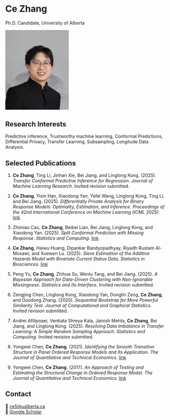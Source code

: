 # Ce Zhang
Ph.D. Candidate, University of Alberta  

<img src="cz.png" alt="Ce Zhang" width="200">

## Research Interests
Predictive inference, Trustworthy machine learning, Conformal Predictions, Differential Privacy, Transfer Learning, Subsampling, Longitude Data Analysis.

## Selected Publications

1. **Ce Zhang**, Ting Li, Jinhan Xie, Bei Jiang, and Linglong Kong. (2025). *Transfer Conformal Predictive Inference for Regression*. *Journal of Machine Learning Research*. Invited revision submitted. 

2. **Ce Zhang**, Yixin Han, Xiaodong Yan, Yafei Wang, Linglong Kong, Ting Li, and Bei Jiang. (2025). *Differentially Private Analysis for Binary Response Models: Optimality, Estimation, and Inference*. *Proceedings of the 42nd International Conference on Machine Learning (ICML 2025)*. [link](https://openreview.net/forum?id=5nvaGPhSFo)

3. Zhimiao Cao, **Ce Zhang**, Beibei Lian, Bei Jiang, Linglong Kong, and Xiaodong Yan. (2025). *Split Conformal Prediction with Missing Response*. *Statistics and Computing*. [link](https://link.springer.com/article/10.1007/s11222-025-10722-7)

4. **Ce Zhang**, Haiwu Huang, Dipankar Bandyopadhyay, Riyadh Rustam Al-Mosawi, and Xuewen Lu. (2025). *Sieve Estimation of the Additive Hazards Model with Bivariate Current Status Data*. *Statistics in Biosciences*. [link](https://link.springer.com/article/10.1007/s12561-024-09436-7)

5. Peng Yu, **Ce Zhang**, Zhihua Su, Wenlu Tang, and Bei Jiang. (2025). *A Bayesian Approach for Data-Driven Clustering with Non-Ignorable Missingness*. *Statistics and Its Interface*. Invited revision submitted. 

6. Zengjing Chen, Linglong Kong, Xiaodong Yan, Donglin Zeng, **Ce Zhang**, and Guodong Zhang. (2025). *Sequential Bootstrap for More Powerful Similarity Test*. *Journal of Computational and Graphical Statistics*. Invited revision submitted. 

7. Andrei Afilipoaei, Venkata Shreya Kala, Jainish Mehta, **Ce Zhang**, Bei Jiang, and Linglong Kong. (2025). *Resolving Data Imbalance in Transfer Learning: A Simple Random Sampling Approach*. *Statistics and Computing*. Invited revision submitted. 

8. Yongwei Chen, **Ce Zhang**. (2021). *Identifying the Smooth Transition Structure in Panel Ordered Response Models and Its Application*. *The Journal of Quantitative and Technical Economics*. [link](https://your-link-here)

9. Yongwei Chen, **Ce Zhang**. (2017). *An Approach of Testing and Estimating the Structural Change in Ordered Response Model*. *The Journal of Quantitative and Technical Economics*. [link](https://your-link-here)

## Contact
📧 ce5@ualberta.ca  
🔗 [Google Scholar](https://scholar.google.ca/citations?user=-FgcL6AAAAAJ) 
